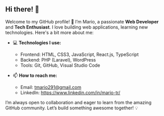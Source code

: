 ## Hi there! 👋

Welcome to my GitHub profile! 🚀 I’m Mario, a passionate **Web Developer** and **Tech Enthusiast**. I love building web applications, learning new technologies. Here's a bit more about me:

- 💻 **Technologies I use:** 
  - Frontend: HTML, CSS3, JavaScript, React.js, TypeScript
  - Backend: PHP (Laravel), WordPress
  - Tools: Git, GitHub, Visual Studio Code

- 📫 **How to reach me:** 
  - Email: tmario291@gmail.com
  - LinkedIn: https://www.linkedin.com/in/mario-tr/

I’m always open to collaboration and eager to learn from the amazing GitHub community. Let’s build something awesome together! 💡
